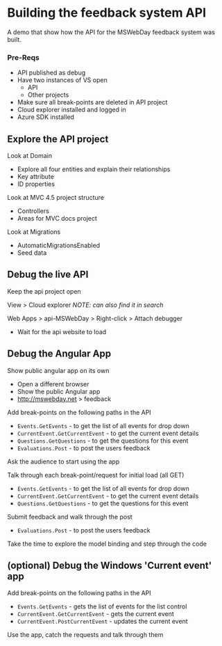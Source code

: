 
# Building the feedback system API
A demo that show how the API for the MSWebDay feedback system was built.

### Pre-Reqs
* API published as debug
* Have two instances of VS open
    * API
    * Other projects
* Make sure all break-points are deleted in API project
* Cloud explorer installed and logged in
* Azure SDK installed

## Explore the API project
Look at Domain
* Explore all four entities and explain their relationships
* Key attribute
* ID properties
		
Look at MVC 4.5 project structure
* Controllers
* Areas for MVC docs project

Look at Migrations
* AutomaticMigrationsEnabled
* Seed data
	
## Debug the live API
Keep the api project open

View > Cloud explorer
*NOTE: can also find it in search*

Web Apps > api-MSWebDay > Right-click > Attach debugger
* Wait for the api website to load

## Debug the Angular App
	
Show public angular app on its own
* Open a different browser
* Show the public Angular app
* http://mswebday.net > feedback

Add break-points on the following paths in the API
* `Events.GetEvents` - to get the list of all events for drop down
* `CurrentEvent.GetCurrentEvent` - to get the current event details
* `Questions.GetQuestions` - to get the questions for this event
* `Evaluations.Post` - to post the users feedback

Ask the audience to start using the app

Talk through each break-point/request for initial load (all GET)
* `Events.GetEvents` - to get the list of all events for drop down
* `CurrentEvent.GetCurrentEvent` - to get the current event details
* `Questions.GetQuestions` - to get the questions for this event
	
Submit feedback and walk through the post
* `Evaluations.Post` - to post the users feedback

Take the time to explore the model binding and step through the code

## (optional) Debug the Windows 'Current event' app
Add break-points on the following paths in the API
* `Events.GetEvents` - gets the list of events for the list control
* `CurrentEvent.GetCurrentEvent` - gets the current event
* `CurrentEvent.PostCurrentEvent` - updates the current event

Use the app, catch the requests and talk through them